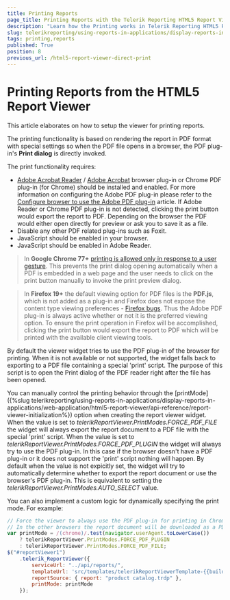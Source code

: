 ```yaml
---
title: Printing Reports
page_title: Printing Reports with the Telerik Reporting HTML5 Report Viewer
description: "Learn how the Printing works in Telerik Reporting HTML5 Report Viewer and how you may change the printing modes."
slug: telerikreporting/using-reports-in-applications/display-reports-in-applications/web-application/html5-report-viewer/printing-reports
tags: printing,reports
published: True
position: 8
previous_url: /html5-report-viewer-direct-print
---
```


# Printing Reports from the HTML5 Report Viewer

This article elaborates on how to setup the viewer for printing reports.

The printing functionality is based on rendering the report in PDF format with special settings so when the PDF file opens in a browser, the PDF plug-in's __Print dialog__ is directly invoked.

The print functionality requires:

* [Adobe Acrobat Reader](https://get.adobe.com/reader/) / [Adobe Acrobat](https://acrobat.adobe.com/us/en/) browser plug-in or Chrome PDF plug-in (for Chrome) should be installed and enabled. For more information on configuring the Adobe PDF plug-in please refer to the [Configure browser to use the Adobe PDF plug-in](https://helpx.adobe.com/acrobat/kb/pdf-browser-plugin-configuration.html) article. If Adobe Reader or Chrome PDF plug-in is not detected, clicking the print button would export the report to PDF. Depending on the browser the PDF would either open directly for preview or ask you to save it as a file.
* Disable any other PDF related plug-ins such as Foxit.
* JavaScript should be enabled in your browser.
* JavaScript should be enabled in Adobe Reader.

> In __Google Chrome 77+__ [printing is allowed only in response to a user gesture](https://pdfium.googlesource.com/pdfium.git/+/2021804f1b414c97667c03d7ab19daf66f6a19ef). This prevents the print dialog opening automatically when a PDF is embedded in a web page and the user needs to click on the print button manually to invoke the print preview dialog.

> In __Firefox 19+__ the default viewing option for PDF files is the __PDF.js__, which is not added as a plug-in and Firefox does not expose the content type viewing preferences - [Firefox bugs](https://bugzilla.mozilla.org/show_bug.cgi?id=840439). Thus the Adobe PDF plug-in is always active whether or not it is the preferred viewing option. To ensure the print operation in Firefox will be accomplished, clicking the print button would export the report to PDF which will be printed with the available client viewing tools.

By default the viewer widget tries to use the PDF plug-in of the browser for printing. When it is not available or not supported, the widget falls back to exporting to a PDF file containing a special 'print' script. The purpose of this script is to open the Print dialog of the PDF reader right after the file has been opened.

You can manually control the printing behavior through the [printMode]({%slug telerikreporting/using-reports-in-applications/display-reports-in-applications/web-application/html5-report-viewer/api-reference/report-viewer-initialization%}) option when creating the report viewer widget. When the value is set to *telerikReportViewer.PrintModes.FORCE_PDF_FILE* the widget will always export the report document to a PDF file with the special 'print' script. When the value is set to *telerikReportViewer.PrintModes.FORCE_PDF_PLUGIN* the widget will always try to use the PDF plug-in. In this case if the browser doesn't have a PDF plug-in or it does not support the 'print' script nothing will happen. By default when the value is not expicitly set, the widget will try to automatically determine whether to export the report document or use the browser's PDF plug-in. This is equivalent to setting the *telerikReportViewer.PrintModes.AUTO_SELECT* value.

You can also implement a custom logic for dynamically specifying the print mode. For example:

````JavaScript
// Force the viewer to always use the PDF plug-in for printing in Chrome browser.
// In the other browsers the report document will be downloaded as a PDF file:
var printMode = /(chrome)/.test(navigator.userAgent.toLowerCase())
	? telerikReportViewer.PrintModes.FORCE_PDF_PLUGIN
	: telerikReportViewer.PrintModes.FORCE_PDF_FILE;
$("#reportViewer1")
	.telerik_ReportViewer({
		serviceUrl: "../api/reports/",
		templateUrl: 'src/templates/telerikReportViewerTemplate-{{buildversion}}.html',
		reportSource: { report: "product catalog.trdp" },
		printMode: printMode
	});
````


